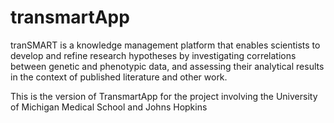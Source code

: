transmartApp
============

tranSMART is a knowledge management platform that enables scientists to develop and refine research hypotheses by investigating correlations between genetic and phenotypic data, and assessing their analytical results in the context of published literature and other work.

This is the version of TransmartApp for the project involving the 
University of Michigan Medical School and Johns Hopkins


